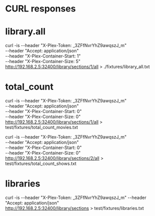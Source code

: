 # CURL responses

# library.all
curl -is --header "X-Plex-Token: _3ZFfNvrYhZ9awqszJ_m"\
         --header "Accept: application/json"\
         --header "X-Plex-Container-Start: 1"\
         --header "X-Plex-Container-Size: 5"\
         http://192.168.2.5:32400/library/sections/1/all > ./fixtures/library_all.txt

# total_count
curl -is --header "X-Plex-Token: _3ZFfNvrYhZ9awqszJ_m"\
         --header "Accept: application/json"\
         --header "X-Plex-Container-Start: 0"\
         --header "X-Plex-Container-Size: 0"\
         http://192.168.2.5:32400/library/sections/1/all > test/fixtures/total_count_movies.txt

curl -is --header "X-Plex-Token: _3ZFfNvrYhZ9awqszJ_m"\
         --header "Accept: application/json"\
         --header "X-Plex-Container-Start: 0"\
         --header "X-Plex-Container-Size: 0"\
         http://192.168.2.5:32400/library/sections/2/all > test/fixtures/total_count_shows.txt

# libraries
curl -is --header "X-Plex-Token: _3ZFfNvrYhZ9awqszJ_m" --header "Accept: application/json"\
         http://192.168.2.5:32400/library/sections > test/fixtures/libraries.txt
